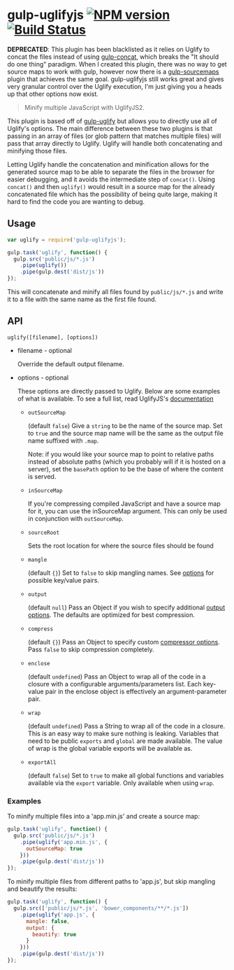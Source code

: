 # gulp-uglifyjs [![NPM version][npm-image]][npm-url] [![Build Status][travis-image]][travis-url]

__DEPRECATED__: This plugin has been blacklisted as it relies on Uglify to concat
the files instead of using [gulp-concat][concat-link], which breaks the "It
should do one thing" paradigm. When I created this plugin, there was no way to
get source maps to work with gulp, however now there is a [gulp-sourcemaps][sourcemaps-link]
plugin that achieves the same goal. gulp-uglifyjs still works great and gives
very granular control over the Uglify execution, I'm just giving you a heads up
that other options now exist.

> Minify multiple JavaScript with UglifyJS2.

This plugin is based off of [gulp-uglify][uglify-link] but allows you to
directly use all of Uglify's options. The main difference between these two
plugins is that passing in an array of files (or glob pattern that matches
multiple files) will pass that array directly to Uglify. Uglify will handle both
concatenating and minifying those files.

Letting Uglify handle the concatenation and minification allows for the
generated source map to be able to separate the files in the browser for easier
debugging, and it avoids the intermediate step of `concat()`. Using `concat()`
and then `uglify()` would result in a source map for the already concatenated
file which has the possibility of being quite large, making it hard to find the
code you are wanting to debug.

[sourcemaps-link]: https://github.com/floridoo/gulp-sourcemaps
[concat-link]: https://github.com/wearefractal/gulp-concat
[uglify-link]: https://github.com/terinjokes/gulp-uglify

## Usage

```javascript
var uglify = require('gulp-uglifyjs');

gulp.task('uglify', function() {
  gulp.src('public/js/*.js')
    .pipe(uglify())
    .pipe(gulp.dest('dist/js'))
});
```

This will concatenate and minify all files found by `public/js/*.js` and write
it to a file with the same name as the first file found.

## API

`uglify([filename], [options])`

- filename - optional

  Override the default output filename.

- options - optional

  These options are directly passed to Uglify. Below are some examples of what
  is available. To see a full list, read UglifyJS's [documentation](https://github.com/mishoo/UglifyJS2/#api-reference)

  - `outSourceMap`

    (default `false`) Give a `string` to be the name of the source map. Set to
    `true` and the source map name will be the same as the output file name
    suffixed with `.map`.

    Note: if you would like your source map to point to relative paths instead
    of absolute paths (which you probably will if it is hosted on a server), set
    the `basePath` option to be the base of where the content is served.

  - `inSourceMap`

    If you're compressing compiled JavaScript and have a source map for it, you
    can use the inSourceMap argument. This can only be used in conjunction with
    `outSourceMap`.

  - `sourceRoot`

    Sets the root location for where the source files should be found

  - `mangle`

    (default `{}`) Set to `false` to skip mangling names. See [options](https://github.com/mishoo/UglifyJS2/blob/e37b67d013c4537a36bb3c24f4f99e72efbf6d4b/lib/scope.js#L328) for possible key/value pairs.

  - `output`

    (default `null`) Pass an Object if you wish to specify additional [output options](http://lisperator.net/uglifyjs/codegen).
    The defaults are optimized for best compression.

  - `compress`

    (default `{}`) Pass an Object to specify custom [compressor options](http://lisperator.net/uglifyjs/compress).
    Pass `false` to skip compression completely.

  - `enclose`

    (default `undefined`) Pass an Object to wrap all of the code in a closure
    with a configurable arguments/parameters list. Each key-value pair in the
    enclose object is effectively an argument-parameter pair.

  - `wrap`

    (default `undefined`) Pass a String to wrap all of the code in a closure.
    This is an easy way to make sure nothing is leaking. Variables that need to
    be public `exports` and `global` are made available. The value of wrap is
    the global variable exports will be available as.

  - `exportAll`

    (default `false`) Set to `true` to make all global functions and variables
    available via the `export` variable. Only available when using `wrap`.

### Examples

To minify multiple files into a 'app.min.js' and create a source map:

```js
gulp.task('uglify', function() {
  gulp.src('public/js/*.js')
    .pipe(uglify('app.min.js', {
      outSourceMap: true
    }))
    .pipe(gulp.dest('dist/js'))
});
```

To minify multiple files from different paths to 'app.js', but skip mangling
and beautify the results:

```js
gulp.task('uglify', function() {
  gulp.src(['public/js/*.js', 'bower_components/**/*.js'])
    .pipe(uglify('app.js', {
      mangle: false,
      output: {
        beautify: true
      }
    }))
    .pipe(gulp.dest('dist/js'))
});
```

[npm-image]: http://img.shields.io/npm/v/gulp-uglifyjs.svg
[npm-url]: https://www.npmjs.org/package/gulp-uglifyjs/

[downloads-image]: http://img.shields.io/npm/dm/gulp-uglifyjs.svg

[travis-url]: https://travis-ci.org/craigjennings11/gulp-uglifyjs
[travis-image]: https://travis-ci.org/craigjennings11/gulp-uglifyjs.svg?branch=master
